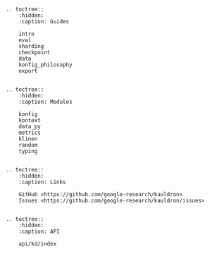 ```{include} ../README.md
```

```{eval-rst}
.. toctree::
    :hidden:
    :caption: Guides

    intro
    eval
    sharding
    checkpoint
    data
    konfig_philosophy
    export


.. toctree::
    :hidden:
    :caption: Modules

    konfig
    kontext
    data_py
    metrics
    klinen
    random
    typing


.. toctree::
    :hidden:
    :caption: Links

    GitHub <https://github.com/google-research/kauldron>
    Issues <https://github.com/google-research/kauldron/issues>


.. toctree::
    :hidden:
    :caption: API

    api/kd/index
```

<!--

TODO(epot): Include colabs as docs ?
Like: https://visu3d.readthedocs.io/en/latest/intro.html

-->
